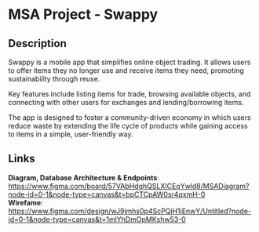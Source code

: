 # MSA Project - Swappy

## Description

⁤Swappy is a mobile app that simplifies online object trading. ⁤⁤It allows users to offer items they no longer use and receive items they need, promoting sustainability through reuse. ⁤

⁤Key features include listing items for trade, browsing available objects, and connecting with other users for exchanges and lending/borrowing items. ⁤

⁤The app is designed to foster a community-driven economy in which users reduce waste by extending the life cycle of products while gaining access to items in a simple, user-friendly way.

## Links

⁤**Diagram, Database Architecture & Endpoints**:
https://www.figma.com/board/57VAbHdqhQSLXICEqYwld8/MSADiagram?node-id=0-1&node-type=canvas&t=bpCTCpAW0sr4qxmH-0  
**Wirefame**:
https://www.figma.com/design/wJ9jmhs0p4ScPQjH1jEnwY/Untitled?node-id=0-1&node-type=canvas&t=1mlYhDmOpMKshw53-0
